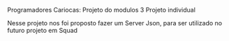Programadores Cariocas: Projeto do modulos 3 
Projeto individual

Nesse projeto nos foi proposto fazer um Server Json, para ser utilizado no futuro projeto em Squad
